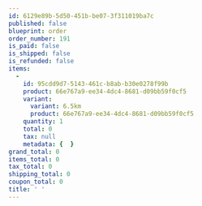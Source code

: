 ```yaml
---
id: 6129e89b-5d50-451b-be07-3f311019ba7c
published: false
blueprint: order
order_number: 191
is_paid: false
is_shipped: false
is_refunded: false
items:
  -
    id: 95cdd9d7-5143-461c-b8ab-b30e0278f99b
    product: 66e767a9-ee34-4dc4-8681-d09bb59f0cf5
    variant:
      variant: 6.5km
      product: 66e767a9-ee34-4dc4-8681-d09bb59f0cf5
    quantity: 1
    total: 0
    tax: null
    metadata: {  }
grand_total: 0
items_total: 0
tax_total: 0
shipping_total: 0
coupon_total: 0
title: ' '
---
```

